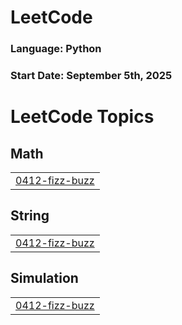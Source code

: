 # LeetCode

### Language: Python
### Start Date: September 5th, 2025

<!---LeetCode Topics Start-->
# LeetCode Topics
## Math
|  |
| ------- |
| [0412-fizz-buzz](https://github.com/kimseryeong/LeetCode/tree/master/0412-fizz-buzz) |
## String
|  |
| ------- |
| [0412-fizz-buzz](https://github.com/kimseryeong/LeetCode/tree/master/0412-fizz-buzz) |
## Simulation
|  |
| ------- |
| [0412-fizz-buzz](https://github.com/kimseryeong/LeetCode/tree/master/0412-fizz-buzz) |
<!---LeetCode Topics End-->